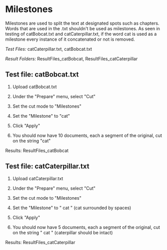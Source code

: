 # Milestones

Milestones are used to split the text at designated spots such as chapters. 
Words that are used in the .txt shouldn't be used as milestones.
As seen in testing of catBobcat.txt and catCaterpillar.txt, if the word cat is
 used as a milestone every instance of it concatenated or not is removed.

*Test Files:* catCaterpillar.txt, catBobcat.txt

*Result Folders:* ResultFiles_catBobcat, ResultFiles_catCaterpillar



## Test file: catBobcat.txt

1. Upload catBobcat.txt

2. Under the "Prepare" menu, select "Cut"

3. Set the cut mode to "Milestones"

4. Set the "Milestone" to "cat"

5. Click "Apply"

6. You should now have 10 documents, each a segment of the original, cut on the string
"cat"

Results: ResultFiles_catBobcat


## Test file: catCaterpillar.txt

1. Upload catCaterpillar.txt

2. Under the "Prepare" menu, select "Cut"

3. Set the cut mode to "Milestones"

4. Set the "Milestone" to " cat " (cat surrounded by spaces)

5. Click "Apply"

6. You should now have 5 documents, each a segment of the original, cut on the string " cat " 
(caterpillar should be intact)

Results: ResultFiles_catCaterpillar
